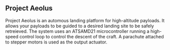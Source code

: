 ## Project Aeolus
Project Aeolus is an automous landing platform for high-altitude payloads. It allows your payloads to be guided to a desired landing site to be safely retreieved. The system uses an ATSAMD21 microcontroller running a high-speed control loop to control the descent of the craft. A parachute attached to stepper motors is used as the output actuator.
